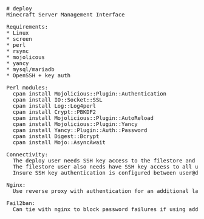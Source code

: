 <pre>
# deploy
Minecraft Server Management Interface

Requirements:
* Linux
* screen
* perl
* rsync
* mojolicous
* yancy
* mysql/mariadb
* OpenSSH + key auth

Perl modules:
  cpan install Mojolicious::Plugin::Authentication
  cpan install IO::Socket::SSL
  cpan install Log::Log4perl
  cpan install Crypt::PBKDF2
  cpan install Mojolicious::Plugin::AutoReload
  cpan install Mojolicious::Plugin::Yancy
  cpan install Yancy::Plugin::Auth::Password 
  cpan install Digest::Bcrypt
  cpan install Mojo::AsyncAwait

Connectivity:
  The deploy user needs SSH key access to the filestore and user@nodes.
  The filestore user also needs have SSH key access to all user and node combinations
  Insure SSH key authentication is configured between user@deploy => all user@nodes, and file store user@host => user@nodes

Nginx:
  Use reverse proxy with authentication for an additional layer of protection
  
Fail2ban:
  Can tie with nginx to block password failures if using additional nginx auth
  
</pre>
